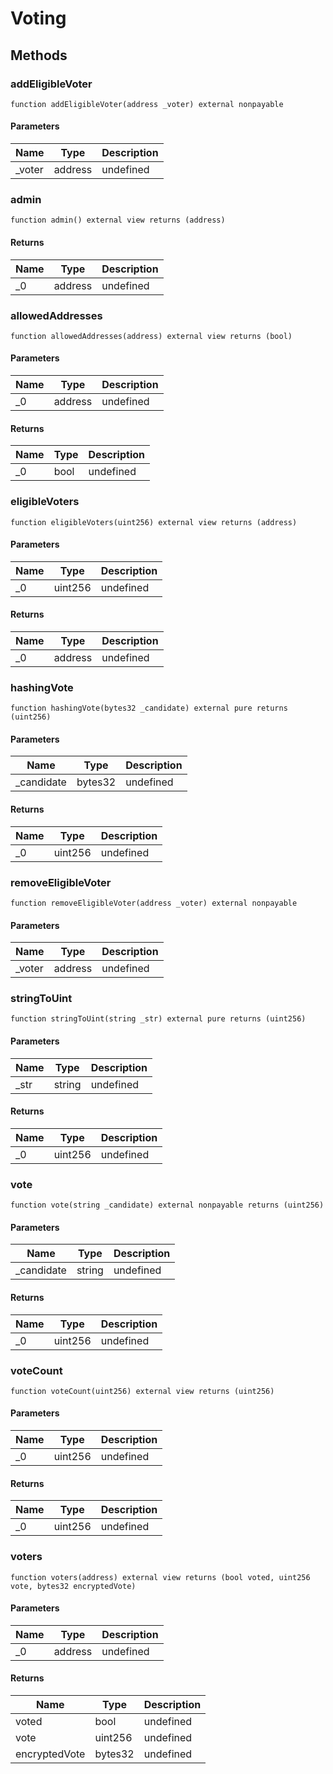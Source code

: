 # Voting









## Methods

### addEligibleVoter

```solidity
function addEligibleVoter(address _voter) external nonpayable
```





#### Parameters

| Name | Type | Description |
|---|---|---|
| _voter | address | undefined |

### admin

```solidity
function admin() external view returns (address)
```






#### Returns

| Name | Type | Description |
|---|---|---|
| _0 | address | undefined |

### allowedAddresses

```solidity
function allowedAddresses(address) external view returns (bool)
```





#### Parameters

| Name | Type | Description |
|---|---|---|
| _0 | address | undefined |

#### Returns

| Name | Type | Description |
|---|---|---|
| _0 | bool | undefined |

### eligibleVoters

```solidity
function eligibleVoters(uint256) external view returns (address)
```





#### Parameters

| Name | Type | Description |
|---|---|---|
| _0 | uint256 | undefined |

#### Returns

| Name | Type | Description |
|---|---|---|
| _0 | address | undefined |

### hashingVote

```solidity
function hashingVote(bytes32 _candidate) external pure returns (uint256)
```





#### Parameters

| Name | Type | Description |
|---|---|---|
| _candidate | bytes32 | undefined |

#### Returns

| Name | Type | Description |
|---|---|---|
| _0 | uint256 | undefined |

### removeEligibleVoter

```solidity
function removeEligibleVoter(address _voter) external nonpayable
```





#### Parameters

| Name | Type | Description |
|---|---|---|
| _voter | address | undefined |

### stringToUint

```solidity
function stringToUint(string _str) external pure returns (uint256)
```





#### Parameters

| Name | Type | Description |
|---|---|---|
| _str | string | undefined |

#### Returns

| Name | Type | Description |
|---|---|---|
| _0 | uint256 | undefined |

### vote

```solidity
function vote(string _candidate) external nonpayable returns (uint256)
```





#### Parameters

| Name | Type | Description |
|---|---|---|
| _candidate | string | undefined |

#### Returns

| Name | Type | Description |
|---|---|---|
| _0 | uint256 | undefined |

### voteCount

```solidity
function voteCount(uint256) external view returns (uint256)
```





#### Parameters

| Name | Type | Description |
|---|---|---|
| _0 | uint256 | undefined |

#### Returns

| Name | Type | Description |
|---|---|---|
| _0 | uint256 | undefined |

### voters

```solidity
function voters(address) external view returns (bool voted, uint256 vote, bytes32 encryptedVote)
```





#### Parameters

| Name | Type | Description |
|---|---|---|
| _0 | address | undefined |

#### Returns

| Name | Type | Description |
|---|---|---|
| voted | bool | undefined |
| vote | uint256 | undefined |
| encryptedVote | bytes32 | undefined |




